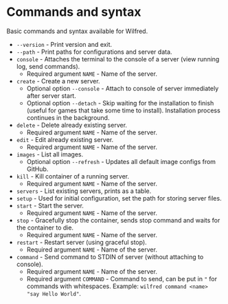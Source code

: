 
# Commands and syntax

Basic commands and syntax available for Wilfred.

- `--version` - Print version and exit.
- `--path` - Print paths for configurations and server data.
- `console` - Attaches the terminal to the console of a server (view running log, send commands).
  - Required argument `NAME` - Name of the server.
- `create` - Create a new server.
  - Optional option `--console` - Attach to console of server immediately after server start.
  - Optional option `--detach` - Skip waiting for the installation to finish (useful for games that take some time to install). Installation process continues in the background.
- `delete` - Delete already existing server.
  - Required argument `NAME` - Name of the server.
- `edit` - Edit already existing server.
  - Required argument `NAME` - Name of the server.
- `images` - List all images.
  - Optional option `--refresh` - Updates all default image configs from GitHub.
- `kill` - Kill container of a running server.
  - Required argument `NAME` - Name of the server.
- `servers` - List existing servers, prints as a table.
- `setup` - Used for initial configuration, set the path for storing server files.
- `start` - Start the server.
  - Required argument `NAME` - Name of the server.
- `stop` - Gracefully stop the container, sends stop command and waits for the container to die.
  - Required argument `NAME` - Name of the server.
- `restart` - Restart server (using graceful stop).
  - Required argument `NAME` - Name of the server.
- `command` - Send command to STDIN of server (without attaching to console).
  - Required argument `NAME` - Name of the server.
  - Required argument `COMMAND` - Command to send, can be put in `"` for commands with whitespaces. Example: `wilfred command <name> "say Hello World"`.
